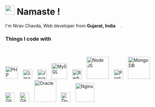 ﻿<h1><img src="https://emojis.slackmojis.com/emojis/images/1471045863/884/ninja.gif?1471045863" width="30" />
  Namaste ! </h1>

<p>I'm Nirav Chavda, Web developer from <b>Gujarat, India</b> <img
    src="https://github.com/nirav-chavda/nirav-chavda/blob/master/img/india.svg" width="13" />.
</p>
<h3>Things I code with</h3>
<br />
<p>
  <img alt="PHP" src="https://github.com/nirav-chavda/nirav-chavda/blob/master/img/php.png" width="40" />
  &nbsp;&nbsp;
  <img alt="Laravel" src="https://github.com/nirav-chavda/nirav-chavda/blob/master/img/laravel.png" width="30" />
  &nbsp;&nbsp;
  <img alt="Javascript" src="https://github.com/nirav-chavda/nirav-chavda/blob/master/img/js.png" width="30" />
  &nbsp;&nbsp;
  <img alt="MySQL" src="https://github.com/nirav-chavda/nirav-chavda/blob/master/img/mysql.png" width="50" />
  &nbsp;&nbsp;
  <img alt="Redis" src="https://github.com/nirav-chavda/nirav-chavda/blob/master/img/redis.png" width="30" />
  &nbsp;&nbsp;
  <img alt="Node JS" src="https://github.com/nirav-chavda/nirav-chavda/blob/master/img/nodejs.png" width="70" />
  &nbsp;&nbsp;
  <img alt="PostgreSQL" src="https://github.com/nirav-chavda/nirav-chavda/blob/master/img/postgres.png" width="30" />
  &nbsp;&nbsp;
  <img alt="MongoDB" src="https://github.com/nirav-chavda/nirav-chavda/blob/master/img/mongodb.png" width="70" />
  &nbsp;&nbsp;
  <img alt="Git" src="https://github.com/nirav-chavda/nirav-chavda/blob/master/img/git.png" width="30" />
  &nbsp;&nbsp;
  <img alt="Github" src="https://github.com/nirav-chavda/nirav-chavda/blob/master/img/github.png" width="30" />
  &nbsp;&nbsp;
  <img alt="Oracle" src="https://github.com/nirav-chavda/nirav-chavda/blob/master/img/oracle.png" width="70" />
  &nbsp;&nbsp;
  <img alt="Docker" src="https://github.com/nirav-chavda/nirav-chavda/blob/master/img/docker.png" width="30" />
  &nbsp;&nbsp;
  <img alt="Nginx" src="https://github.com/nirav-chavda/nirav-chavda/blob/master/img/nginx.png" width="60" />
</p>
